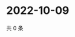 # 2022-10-09

共 0 条

<!-- BEGIN WEIBO -->
<!-- 最后更新时间 Sun Oct 09 2022 04:01:57 GMT+0800 (China Standard Time) -->

<!-- END WEIBO -->

